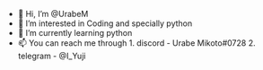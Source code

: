 - 👋 Hi, I’m @UrabeM
- 👀 I’m interested in Coding and specially python
- 🌱 I’m currently learning python
- 📫 You can reach me through 
      1. discord  - Urabe Mikoto#0728
      2. telegram - @I_Yuji

<!---
UrabeM/UrabeM is a ✨ special ✨ repository because its `README.md` (this file) appears on your GitHub profile.
You can click the Preview link to take a look at your changes.
--->
